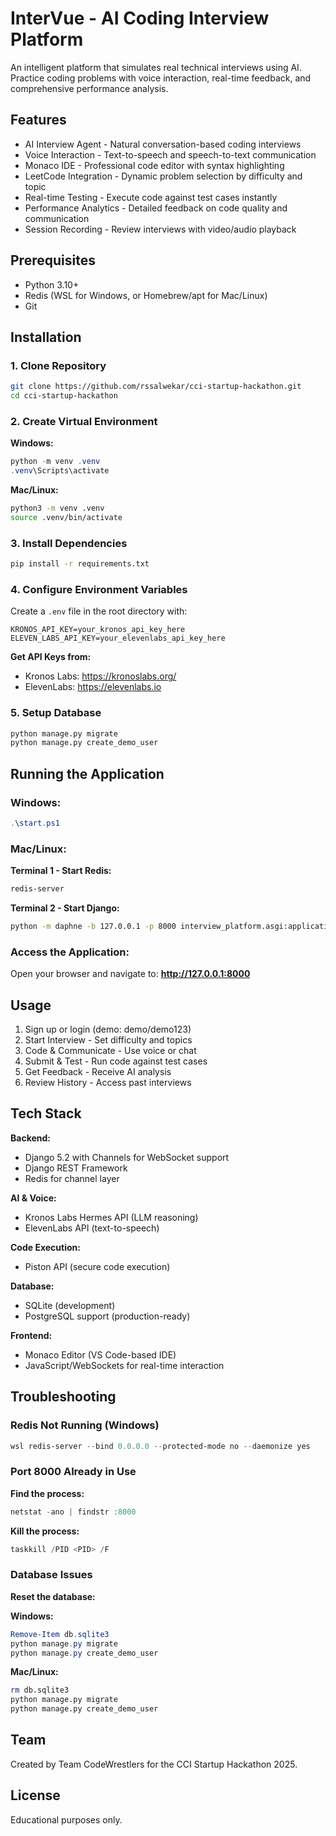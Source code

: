 ﻿# InterVue - AI Coding Interview Platform

An intelligent platform that simulates real technical interviews using AI. Practice coding problems with voice interaction, real-time feedback, and comprehensive performance analysis.

## Features

- AI Interview Agent - Natural conversation-based coding interviews
- Voice Interaction - Text-to-speech and speech-to-text communication  
- Monaco IDE - Professional code editor with syntax highlighting
- LeetCode Integration - Dynamic problem selection by difficulty and topic
- Real-time Testing - Execute code against test cases instantly
- Performance Analytics - Detailed feedback on code quality and communication
- Session Recording - Review interviews with video/audio playback

## Prerequisites

- Python 3.10+
- Redis (WSL for Windows, or Homebrew/apt for Mac/Linux)
- Git

## Installation

### 1. Clone Repository

```bash
git clone https://github.com/rssalwekar/cci-startup-hackathon.git
cd cci-startup-hackathon
```

### 2. Create Virtual Environment

**Windows:**
```powershell
python -m venv .venv
.venv\Scripts\activate
```

**Mac/Linux:**
```bash
python3 -m venv .venv
source .venv/bin/activate
```

### 3. Install Dependencies

```bash
pip install -r requirements.txt
```

### 4. Configure Environment Variables

Create a `.env` file in the root directory with:

```env
KRONOS_API_KEY=your_kronos_api_key_here
ELEVEN_LABS_API_KEY=your_elevenlabs_api_key_here
```

**Get API Keys from:**
- Kronos Labs: https://kronoslabs.org/
- ElevenLabs: https://elevenlabs.io

### 5. Setup Database

```bash
python manage.py migrate
python manage.py create_demo_user
```

## Running the Application

### Windows:

```powershell
.\start.ps1
```

### Mac/Linux:

**Terminal 1 - Start Redis:**
```bash
redis-server
```

**Terminal 2 - Start Django:**
```bash
python -m daphne -b 127.0.0.1 -p 8000 interview_platform.asgi:application
```

### Access the Application:

Open your browser and navigate to: **http://127.0.0.1:8000**

## Usage

1. Sign up or login (demo: demo/demo123)
2. Start Interview - Set difficulty and topics
3. Code & Communicate - Use voice or chat
4. Submit & Test - Run code against test cases
5. Get Feedback - Receive AI analysis
6. Review History - Access past interviews

## Tech Stack

**Backend:**
- Django 5.2 with Channels for WebSocket support
- Django REST Framework
- Redis for channel layer

**AI & Voice:**
- Kronos Labs Hermes API (LLM reasoning)
- ElevenLabs API (text-to-speech)

**Code Execution:**
- Piston API (secure code execution)

**Database:**
- SQLite (development)
- PostgreSQL support (production-ready)

**Frontend:**
- Monaco Editor (VS Code-based IDE)
- JavaScript/WebSockets for real-time interaction

## Troubleshooting

### Redis Not Running (Windows)

```powershell
wsl redis-server --bind 0.0.0.0 --protected-mode no --daemonize yes
```

### Port 8000 Already in Use

**Find the process:**
```powershell
netstat -ano | findstr :8000
```

**Kill the process:**
```powershell
taskkill /PID <PID> /F
```

### Database Issues

**Reset the database:**

**Windows:**
```powershell
Remove-Item db.sqlite3
python manage.py migrate
python manage.py create_demo_user
```

**Mac/Linux:**
```bash
rm db.sqlite3
python manage.py migrate
python manage.py create_demo_user
```

## Team

Created by Team CodeWrestlers for the CCI Startup Hackathon 2025.

## License

Educational purposes only.
